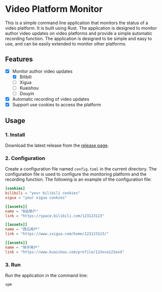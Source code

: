 # Video Platform Monitor

This is a simple command line application that monitors the status of a video platform. It is built using Rust. The application is designed to monitor author video updates on video platforms and provide a simple automatic recording function. The application is designed to be simple and easy to use, and can be easily extended to monitor other platforms.

## Features

- [x] Monitor author video updates
    - [x] Bilibili
    - [ ] Xigua
    - [ ] Kuaishou
    - [ ] Douyin
- [x] Automatic recording of video updates
- [x] Support use cookies to access the platform

## Usage

### 1. Install

Download the latest release from the [release page](https://github.com/headone/vpm/releases).

### 2. Configuration

Create a configuration file named `config.toml` in the current directory. The configuration file is used to configure the monitoring platform and the recording function. The following is an example of the configuration file:

```toml
[cookies]
bilibili = "your bilibili cookies"
xigua = "your xigua cookies"

[[assets]]
name = "B站用户"
link = "https://space.bilibili.com/123123123"

[[assets]]
name = "西瓜用户"
link = "https://www.ixigua.com/home/123123123/"

[[assets]]
name = "快手用户"
link = "https://www.kuaishou.com/profile/123xva123asd"
```

### 3. Run

Run the application in the command line:

```shell
vpm
```
